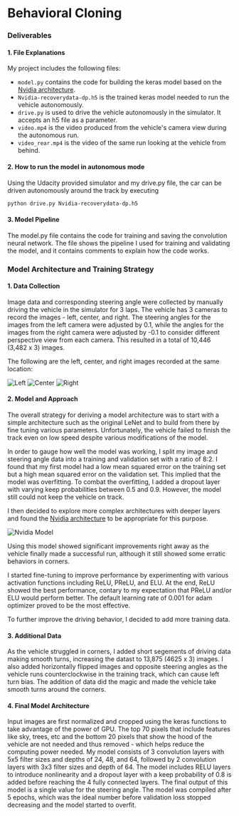 # **Behavioral Cloning** 

[//]: # (Image References)

[image1]: https://cloud.githubusercontent.com/assets/10526591/24032112/b7a5090e-0b29-11e7-8d0a-d54419d4c278.jpg "Left"
[image2]: https://cloud.githubusercontent.com/assets/10526591/24032113/b7c63c14-0b29-11e7-878f-663096e30985.jpg "Center"
[image3]: https://cloud.githubusercontent.com/assets/10526591/24032111/b7843300-0b29-11e7-9b89-6f4da4eaf539.jpg "Right"
[image4]: https://cloud.githubusercontent.com/assets/10526591/24032254/5cad128e-0b2a-11e7-8e3f-07e8d2d298e7.png "Nvidia Model"
[image5]: https://cloud.githubusercontent.com/assets/10526591/24032546/f21630b6-0b2b-11e7-8380-f6a415427f35.jpg "Video Image"

### Deliverables

#### 1. File Explanations

My project includes the following files:
* `model.py` contains the code for building the keras model based on the [Nvidia architecture](https://devblogs.nvidia.com/parallelforall/deep-learning-self-driving-cars/). 
* `Nvidia-recoverydata-dp.h5` is the trained keras model needed to run the vehicle autonomously.
* `drive.py` is used to drive the vehicle autonomously in the simulator. It accepts an h5 file as a parameter.
* `video.mp4` is the video produced from the vehicle's camera view during the autonomous run.
* `video_rear.mp4` is the video of the same run looking at the vehicle from behind.

#### 2. How to run the model in autonomous mode
Using the Udacity provided simulator and my drive.py file, the car can be driven autonomously around the track by executing 
```sh
python drive.py Nvidia-recoverydata-dp.h5
```

#### 3. Model Pipeline

The model.py file contains the code for training and saving the convolution neural network. The file shows the pipeline I used for training and validating the model, and it contains comments to explain how the code works.

### Model Architecture and Training Strategy

#### 1. Data Collection
 
 Image data and corresponding steering angle were collected by manually driving the vehicle in the simulator for 3 laps. The vehicle has 3 cameras to record the images - left, center, and right. The steering angles for the images from the left camera were adjusted by 0.1, while the angles for the images from the right camera were adjusted by -0.1 to consider different perspective view from each camera. This resulted in a total of 10,446 (3,482 x 3) images. 

 The following are the left, center, and right images recorded at the same location:

![Left][image1]
![Center][image2]
![Right][image3]

#### 2. Model and Approach

The overall strategy for deriving a model architecture was to start with a simple architecture such as the original LeNet and to build from there by fine tuning various parameters. Unfortunately, the vehicle failed to finish the track even on low speed despite various modifications of the model.

In order to gauge how well the model was working, I split my image and steering angle data into a training and validation set with a ratio of 8:2. I found that my first model had a low mean squared error on the training set but a high mean squared error on the validation set. This implied that the model was overfitting. To combat the overfitting, I added a dropout layer with varying keep probabilities between 0.5 and 0.9. However, the model still could not keep the vehicle on track.

I then decided to explore more complex architectures with deeper layers and found the [Nvidia architecture](https://devblogs.nvidia.com/parallelforall/deep-learning-self-driving-cars/) to be appropriate for this purpose.

![Nvidia Model][image4]

Using this model showed significant improvements right away as the vehicle finally made a successful run, although it still showed some erratic behaviors in corners. 

I started fine-tuning to improve performance by experimenting with various activation functions including ReLU, PReLU, and ELU. At the end, ReLU showed the best performance, contary to my expectation that  PReLU and/or ELU would perform better. The default learning rate of 0.001 for adam optimizer proved to be the most effective.

To further improve the driving behavior, I decided to add more training data.

#### 3. Additional Data

As the vehicle struggled in corners, I added short segements of driving data making smooth turns, increasing the datast to 13,875 (4625 x 3) images.  I also added horizontally flipped images and opposite steering angles as the vehicle runs counterclockwise in the training track, which can cause left turn bias. The addition of data did the magic and made the vehicle take smooth turns around the corners.

#### 4. Final Model Architecture

Input images are first normalized and cropped using the keras functions to take advantage of the power of GPU. The top 70 pixels that include features like sky, trees, etc and the bottom 20 pixels that show the hood of the vehicle are not needed and thus removed - which helps reduce the computing power needed. 
My model consists of 3 convolution layers with 5x5 filter sizes and depths of 24, 48, and 64, followed by 2 convolution layers with 3x3 filter sizes and depth of 64. 
The model includes RELU layers to introduce nonlinearity and a dropout layer with a keep probability of 0.8 is added before reaching the 4 fully connected layers. The final output of this model is a single value for the steering angle.
The model was compiled after 5 epochs, which was the ideal number before validation loss stopped decreasing and the model started to overfit.